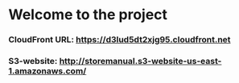 # Welcome to the project

### CloudFront URL: https://d3lud5dt2xjg95.cloudfront.net

### S3-website: http://storemanual.s3-website-us-east-1.amazonaws.com/
